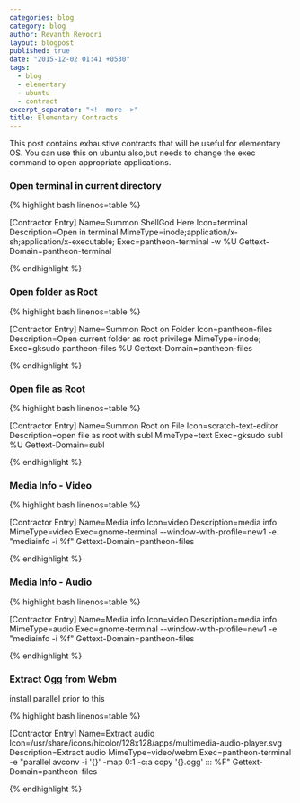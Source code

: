 ```yaml
---
categories: blog
category: blog
author: Revanth Revoori
layout: blogpost
published: true
date: "2015-12-02 01:41 +0530"
tags: 
  - blog
  - elementary
  - ubuntu
  - contract
excerpt_separator: "<!--more-->"
title: Elementary Contracts
---
```






This post contains exhaustive contracts that will be useful for elementary OS. You can use this on ubuntu also,but needs to change the exec command to open appropriate applications.

<!--more-->

### Open terminal in current directory

{% highlight bash linenos=table %}

[Contractor Entry]
Name=Summon ShellGod Here
Icon=terminal
Description=Open in terminal
MimeType=inode;application/x-sh;application/x-executable;
Exec=pantheon-terminal -w %U
Gettext-Domain=pantheon-terminal

{% endhighlight %}

### Open folder as Root

{% highlight bash linenos=table %}

[Contractor Entry]
Name=Summon Root on Folder
Icon=pantheon-files
Description=Open current folder as root privilege
MimeType=inode;
Exec=gksudo pantheon-files %U
Gettext-Domain=pantheon-files

{% endhighlight %}

### Open file as Root

{% highlight bash linenos=table %}

[Contractor Entry]
Name=Summon Root on File
Icon=scratch-text-editor
Description=open file as root with subl
MimeType=text
Exec=gksudo subl %U
Gettext-Domain=subl

{% endhighlight %}

### Media Info - Video


{% highlight bash linenos=table %}

[Contractor Entry]
Name=Media info
Icon=video
Description=media info
MimeType=video
Exec=gnome-terminal --window-with-profile=new1 -e "mediainfo -i %f"
Gettext-Domain=pantheon-files 


{% endhighlight %}

### Media Info - Audio


{% highlight bash linenos=table %}

[Contractor Entry]
Name=Media info
Icon=video
Description=media info
MimeType=audio
Exec=gnome-terminal --window-with-profile=new1 -e "mediainfo -i %f"
Gettext-Domain=pantheon-files  

{% endhighlight %}

### Extract Ogg from Webm

install parallel prior to this 

{% highlight bash linenos=table %}

[Contractor Entry]
Name=Extract audio
Icon=/usr/share/icons/hicolor/128x128/apps/multimedia-audio-player.svg
Description=Extract audio
MimeType=video/webm
Exec=pantheon-terminal -e "parallel avconv -i '{}' -map 0:1 -c:a copy '{}.ogg' ::: %F"
Gettext-Domain=pantheon-files

{% endhighlight %}
